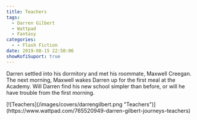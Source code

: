 ```yaml
---
title: Teachers
tags:
  - Darren Gilbert
  - Wattpad
  - Fantasy
categories:
  - - Flash Fiction
date: 2019-08-15 22:50:06
showKofiSuport: true
---
```


Darren settled into his dormitory and met his roommate, Maxwell Creegan. The next morning, Maxwell wakes Darren up for the first meal at the Academy. Will Darren find his new school simpler than before, or will he have trouble from the first morning.<!-- more -->
<div class="center">[![Teachers](/images/covers/darrengilbert.png "Teachers")](https://www.wattpad.com/765520949-darren-gilbert-journeys-teachers)</div>